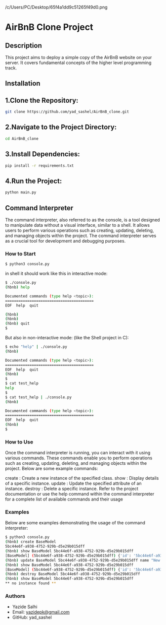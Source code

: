 /c/Users/PC/Desktop/65f4a1dd9c51265f49d0.png

# AirBnB Clone Project

## Description

This project aims to deploy a simple copy of the AirBnB website on your server. It covers fundamental concepts of the higher level programming track.

## Installation

## 1.Clone the Repository:

```bash
git clone https://github.com/yad_sashel/AirBnB_clone.git

```

## 2.Navigate to the Project Directory:

```bash
cd AirBnB_clone

```

## 3.Install Dependencies:

```bash
pip install -r requirements.txt

```

## 4.Run the Project:

```bash
python main.py

```

## Command Interpreter

The command interpreter, also referred to as the console, is a tool designed to manipulate data without a visual interface, similar to a shell. It allows users to perform various operations such as creating, updating, deleting, and managing objects within the project. The command interpreter serves as a crucial tool for development and debugging purposes.

### How to Start

```bash
$ python3 console.py

```

in shell it should work like this in interactive mode:

```bash
$ ./console.py
(hbnb) help

Documented commands (type help <topic>):
========================================
EOF  help  quit

(hbnb) 
(hbnb) 
(hbnb) quit
$

```
But also in non-interactive mode: (like the Shell project in C):

```bash
$ echo "help" | ./console.py
(hbnb)

Documented commands (type help <topic>):
========================================
EOF  help  quit
(hbnb) 
$
$ cat test_help
help
$
$ cat test_help | ./console.py
(hbnb)

Documented commands (type help <topic>):
========================================
EOF  help  quit
(hbnb) 
$

```

### How to Use

Once the command interpreter is running, you can interact with it using various commands. These commands enable you to perform operations such as creating, updating, deleting, and managing objects within the project. Below are some example commands:

create <classname>: Create a new instance of the specified class.
show <classname> <id>: Display details of a specific instance.
update <classname> <id> <attribute> <value>: Update the specified attribute of an instance.
destroy <classname> <id>: Delete a specific instance.
Refer to the project documentation or use the help command within the command interpreter for a complete list of available commands and their usage

### Examples

Below are some examples demonstrating the usage of the command interpreter:

```bash
$ python3 console.py
(hbnb) create BaseModel
5bc44e6f-a938-4752-929b-d5e29b015dff
(hbnb) show BaseModel 5bc44e6f-a938-4752-929b-d5e29b015dff
[BaseModel] (5bc44e6f-a938-4752-929b-d5e29b015dff) {'id': '5bc44e6f-a938-4752-929b-d5e29b015dff', 'created_at': '2024-02-10T12:00:00', 'updated_at': '2024-02-10T12:00:00'}
(hbnb) update BaseModel 5bc44e6f-a938-4752-929b-d5e29b015dff name "New Name"
(hbnb) show BaseModel 5bc44e6f-a938-4752-929b-d5e29b015dff
[BaseModel] (5bc44e6f-a938-4752-929b-d5e29b015dff) {'id': '5bc44e6f-a938-4752-929b-d5e29b015dff', 'created_at': '2024-02-10T12:00:00', 'updated_at': '2024-02-10T12:00:00', 'name': 'New Name'}
(hbnb) destroy BaseModel 5bc44e6f-a938-4752-929b-d5e29b015dff
(hbnb) show BaseModel 5bc44e6f-a938-4752-929b-d5e29b015dff
** no instance found **

```

### Authors
 - Yazide Salhi
 - Email: yazidepk@gmail.com
 - GitHub: yad_sashel
